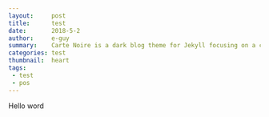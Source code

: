 ```yaml
---
layout:     post
title:      test
date:       2018-5-2
author:     e-guy
summary:    Carte Noire is a dark blog theme for Jekyll focusing on a clear reading experience.
categories: test
thumbnail:  heart
tags:
 - test
 - pos
---
```


Hello word
